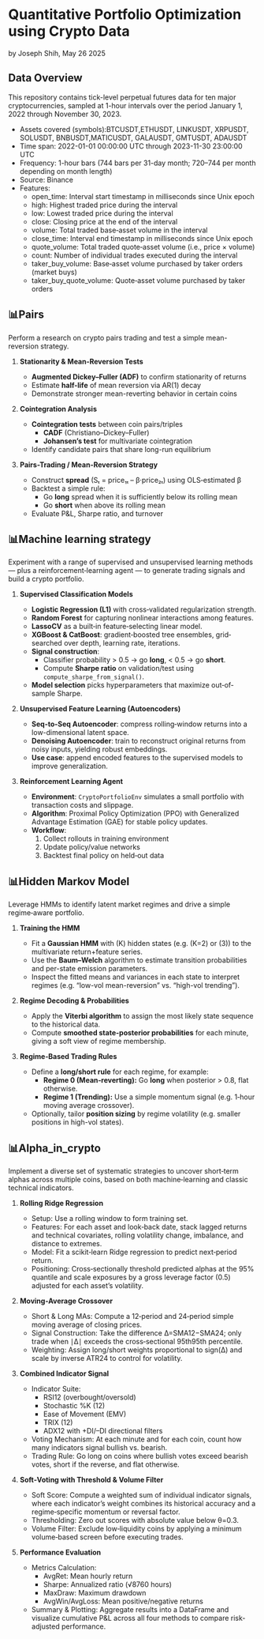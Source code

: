 # Quantitative Portfolio Optimization using Crypto Data

by Joseph Shih, May 26 2025

## **Data Overview**
This repository contains tick-level perpetual futures data for ten major cryptocurrencies, sampled at 1-hour intervals over the period January 1, 2022 through November 30, 2023.
*  Assets covered (symbols):BTCUSDT,ETHUSDT, LINKUSDT, XRPUSDT, SOLUSDT, BNBUSDT,MATICUSDT, GALAUSDT, GMTUSDT, ADAUSDT
*  Time span: 2022-01-01 00:00:00 UTC through 2023-11-30 23:00:00 UTC
*  Frequency: 1-hour bars (744 bars per 31-day month; 720–744 per month depending on month length)
*  Source: Binance 
*  Features:
    *  open_time:	Interval start timestamp in milliseconds since Unix epoch
    *  high:	Highest traded price during the interval
    *  low:	Lowest traded price during the interval
    *  close:	Closing price at the end of the interval
    *  volume:	Total traded base‐asset volume in the interval
    *  close_time:	Interval end timestamp in milliseconds since Unix epoch
    *  quote_volume:	Total traded quote‐asset volume (i.e., price × volume)
    *  count:	Number of individual trades executed during the interval
    *  taker_buy_volume:	Base‐asset volume purchased by taker orders (market buys)
    *  taker_buy_quote_volume:	Quote‐asset volume purchased by taker orders

## 📊Pairs
Perform a research on crypto pairs trading and test a simple mean-reversion strategy.
1. **Stationarity & Mean-Reversion Tests**  
   - **Augmented Dickey–Fuller (ADF)** to confirm stationarity of returns  
   - Estimate **half-life** of mean reversion via AR(1) decay  
   - Demonstrate stronger mean-reverting behavior in certain coins  

2. **Cointegration Analysis**  
   - **Cointegration tests** between coin pairs/triples  
     - **CADF** (Christiano–Dickey–Fuller)  
     - **Johansen’s test** for multivariate cointegration  
   - Identify candidate pairs that share long-run equilibrium  

3. **Pairs-Trading / Mean-Reversion Strategy**  
   - Construct **spread** \(Sₜ = price₁ₜ – β·price₂ₜ\) using OLS‐estimated β  
   - Backtest a simple rule:  
     - Go **long** spread when it is sufficiently below its rolling mean  
     - Go **short** when above its rolling mean  
   - Evaluate P&L, Sharpe ratio, and turnover  

## 📊Machine learning strategy
Experiment with a range of supervised and unsupervised learning methods — plus a reinforcement‐learning agent — to generate trading signals and build a crypto portfolio.
1. **Supervised Classification Models**  
   - **Logistic Regression (L1)** with cross‐validated regularization strength.  
   - **Random Forest** for capturing nonlinear interactions among features.  
   - **LassoCV** as a built‐in feature‐selecting linear model.  
   - **XGBoost & CatBoost**: gradient‐boosted tree ensembles, grid‐searched over depth, learning rate, iterations.  
   - **Signal construction**:  
     - Classifier probability > 0.5 → go **long**, < 0.5 → go **short**.  
     - Compute **Sharpe ratio** on validation/test using `compute_sharpe_from_signal()`.  
   - **Model selection** picks hyperparameters that maximize out‐of‐sample Sharpe.

2. **Unsupervised Feature Learning (Autoencoders)**  
   - **Seq-to-Seq Autoencoder**: compress rolling‐window returns into a low-dimensional latent space.  
   - **Denoising Autoencoder**: train to reconstruct original returns from noisy inputs, yielding robust embeddings.  
   - **Use case**: append encoded features to the supervised models to improve generalization.

3. **Reinforcement Learning Agent**  
   - **Environment**: `CryptoPortfolioEnv` simulates a small portfolio with transaction costs and slippage.  
   - **Algorithm**: Proximal Policy Optimization (PPO) with Generalized Advantage Estimation (GAE) for stable policy updates.  
   - **Workflow**:  
     1. Collect rollouts in training environment  
     2. Update policy/value networks  
     3. Backtest final policy on held‐out data  

## 📊Hidden Markov Model
Leverage HMMs to identify latent market regimes and drive a simple regime‐aware portfolio.
1. **Training the HMM**  
   - Fit a **Gaussian HMM** with \(K\) hidden states (e.g. \(K=2\) or \(3\)) to the multivariate return+feature series.  
   - Use the **Baum–Welch** algorithm to estimate transition probabilities and per-state emission parameters.  
   - Inspect the fitted means and variances in each state to interpret regimes (e.g. “low-vol mean-reversion” vs. “high-vol trending”).

2. **Regime Decoding & Probabilities**  
   - Apply the **Viterbi algorithm** to assign the most likely state sequence to the historical data.  
   - Compute **smoothed state-posterior probabilities** for each minute, giving a soft view of regime membership.

3. **Regime‐Based Trading Rules**  
   - Define a **long/short rule** for each regime, for example:  
     - **Regime 0 (Mean‐reverting):** Go **long** when posterior > 0.8, flat otherwise.  
     - **Regime 1 (Trending):** Use a simple momentum signal (e.g. 1‐hour moving average crossover).  
   - Optionally, tailor **position sizing** by regime volatility (e.g. smaller positions in high-vol states).

## 📊Alpha_in_crypto
Implement a diverse set of systematic strategies to uncover short‐term alphas across multiple coins, based on both machine‐learning and classic technical indicators.
1. **Rolling Ridge Regression**
   - Setup: Use a rolling window to form training set.
   - Features: For each asset and look‐back date, stack lagged returns and technical covariates, rolling volatility change, imbalance, and distance to extremes.
   - Model: Fit a scikit‐learn Ridge regression to predict next‐period return​.
   - Positioning: Cross‐sectionally threshold predicted alphas at the 95% quantile and scale exposures by a gross leverage factor (0.5) adjusted for each asset’s volatility. 

2. **Moving‐Average Crossover**
   - Short & Long MAs: Compute a 12‐period and 24‐period simple moving average of closing prices.
   - Signal Construction: Take the difference Δ=SMA12−SMA24​; only trade when ∣Δ∣ exceeds the cross‐sectional 95th95th percentile.
   - Weighting: Assign long/short weights proportional to sign(Δ) and scale by inverse ATR24 to control for volatility.

3. **Combined Indicator Signal**
   - Indicator Suite:
      - RSI12 (overbought/oversold)
      - Stochastic %K (12)
      - Ease of Movement (EMV)
      - TRIX (12)
      - ADX12 with +DI/–DI directional filters
   - Voting Mechanism: At each minute and for each coin, count how many indicators signal bullish vs. bearish.
   - Trading Rule: Go long on coins where bullish votes exceed bearish votes, short if the reverse, and flat otherwise.

4. **Soft‐Voting with Threshold & Volume Filter**
   - Soft Score: Compute a weighted sum of individual indicator signals, where each indicator’s weight combines its historical accuracy and a regime‐specific momentum or reversal factor.
   - Thresholding: Zero out scores with absolute value below θ=0.3.
   - Volume Filter: Exclude low‐liquidity coins by applying a minimum volume‐based screen before executing trades.

5. **Performance Evaluation**
   - Metrics Calculation:
      - AvgRet: Mean hourly return
      - Sharpe: Annualized ratio (√8760 hours)
      - MaxDraw: Maximum drawdown
      - AvgWin/AvgLoss: Mean positive/negative returns
   - Summary & Plotting: Aggregate results into a DataFrame and visualize cumulative P&L across all four methods to compare risk‐adjusted performance.